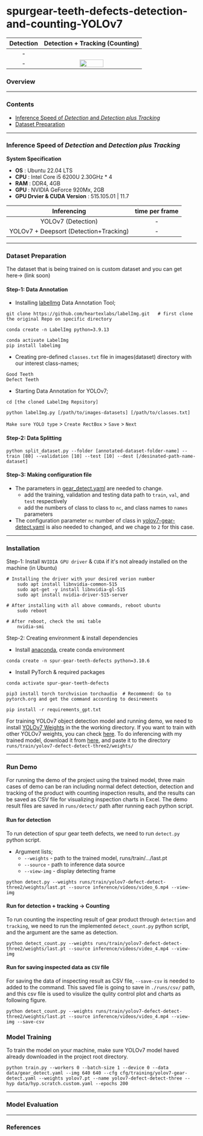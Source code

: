 # spurgear-teeth-defects-detection-and-counting-YOLOv7

|     Detection       |      Detection + Tracking (Counting)       | 
|        :---:          |               :---:          | 
|          -            |    				 | 
|           -            |    <img src="https://github.com/ThuraTunScibotics/spurgear-teeth-defects-detection-and-tracking-with-YOLOv7-DeepSort/blob/main/assets/detect_track_count_1.gif" height="50%" width="50%">       | 


### Overview


-------------------------------------------------------------
### Contents

* [Inference Speed of _Detection_ and _Detection plus Tracking_](#inference-speed-of-detection-and-detection-plus-tracking)  
* [Dataset Preparation](#dataset-preparation)  

-------------------------------------------------------------
### Inference Speed of _Detection_ and _Detection plus Tracking_

**System Specification**
* **OS** : Ubuntu 22.04 LTS
* **CPU** : Intel Core i5 6200U 2.30GHz * 4
* **RAM** : DDR4, 4GB 
* **GPU** : NVIDIA GeForce 920Mx, 2GB
* **GPU Drvier & CUDA Version** : 515.105.01 | 11.7

|     Inferencing       |      time per frame       | 
|        :---:          |     :---:      | 
| YOLOv7 (Detection)                |       -        | 
| YOLOv7 + Deepsort (Detection+Tracking)    |       -        | 

-----------------------------------------------------------
### Dataset Preparation
The dataset that is being trained on is custom dataset and you can get here-> (link soon)

#### Step-1: Data Annotation

* Installing [labelImg](https://github.com/heartexlabs/labelImg) Data Annotation Tool;
```
git clone https://github.com/heartexlabs/labelImg.git   # first clone the original Repo on specific directory

conda create -n LabelImg python=3.9.13

conda activate LabelImg
pip install labelimg
```
* Creating pre-defined `classes.txt` file in images(dataset) directory with our interest class-names;
```
Good Teeth
Defect Teeth
```
* Starting Data Annotation for YOLOv7;

```
cd [the cloned LabelImg Repsitory]

python labelImg.py [/path/to/images-datasets] [/path/to/classes.txt]
```
`Make sure YOLO type` > `Create RectBox` > `Save` > `Next`

#### Step-2: Data Splitting
```
python split_dataset.py --folder [annotated-dataset-folder-name] --train [80] --validation [10] --test [10] --dest [/desinated-path-name-dataset]
```
#### Step-3: Making configuration file
* The parameters in [gear_detect.yaml](https://github.com/ThuraTunScibotics/spurgear-teeth-defects-detection-and-tracking-with-YOLOv7-DeepSort/blob/main/data/gear_detect.yaml) are needed to change.
	* add the training, validation and testing data path to `train`, `val`, and `test` respectively 
	* add the numbers of class to class to `nc`, and class names to `names` parameters
* The configuration parameter `nc` number of class in [yolov7-gear-detect.yaml](https://github.com/ThuraTunScibotics/spurgear-teeth-defects-detection-and-tracking-with-YOLOv7-DeepSort/blob/main/cfg/training/yolov7-gear-detect.yaml) is also needed to changed, and we chage to `2` for this case.
----------------------------------------------------

### Installation
Step-1: Install `NVIDIA GPU driver` & `CUDA` if it's not already installed on the machine (in Ubuntu)
```
# Installing the driver with your desired verion number
	sudo apt install libnvidia-common-515
	sudo apt-get -y install libnvidia-gl-515
	sudo apt install nvidia-driver-515-server
	
# After installing with all above commands, reboot ubuntu
	sudo reboot
	
# After reboot, check the smi table
	nvidia-smi	
```

Step-2: Creating environment & install dependencies
* Install [anaconda](https://www.anaconda.com/), create conda environment
```
conda create -n spur-gear-teeth-defects python=3.10.6 
```

* Install PyTorch & required packages
```
conda activate spur-gear-teeth-defects

pip3 install torch torchvision torchaudio  # Recommend: Go to pytorch.org and get the command according to desirements

pip install -r requirements_gpt.txt
```
For training YOLOv7 object detection model and running demo, we need to install [YOLOv7 Weights](https://drive.google.com/file/d/19zlzP6T3aBoR7ZvTXbrWaGquBa9Tx5q0/view?usp=sharing) in the the working directory. If you want to train with other YOLOv7 weights, you can check [here](). To do inferencing with my trained model, download it from [here](https://drive.google.com/file/d/1yfpfoOt8XkpwrSOkvZteVg3_iJoq51Gl/view?usp=share_link), and paste it to the directory `runs/train/yolov7-defect-detect-three2/weights/`

----------------------------------------------

### Run Demo
For running the demo of the project using the trained model, three main cases of demo can be ran including normal defect detection, detection and tracking of the product with counting inspection results, and the results can be saved as CSV file for visualizing inspection charts in Excel. The demo result files are saved in `runs/detect/` path after running each python script.

#### Run for detection
To run detection of spur gear teeth defects, we need to run `detect.py` python script.
* Argument lists;
   * `--weights` - path to the trained model, runs/train/.../last.pt
   * `--source` - path to inference data source
   * `--view-img` - display detecting frame
	
```
python detect.py --weights runs/train/yolov7-defect-detect-three2/weights/last.pt --source inference/videos/video_6.mp4 --view-img
```

#### Run for detection + tracking -> Counting
To run counting the inspecting result of gear product through `detection` and `tracking`, we need to run the implemented `detect_count.py` python script, and the argument are the same as detection. 
   
```
python detect_count.py --weights runs/train/yolov7-defect-detect-three2/weights/last.pt --source inference/videos/video_4.mp4 --view-img
```

#### Run for saving inspected data as `CSV` file
For saving the data of inspecting result as CSV file, `--save-csv` is needed to added to the command. This saved file is going to save in `./runs/csv/` path, and this csv file is used to visulize the qulity control plot and charts as following figure.
```
python detect_count.py --weights runs/train/yolov7-defect-detect-three2/weights/last.pt --source inference/videos/video_4.mp4 --view-img --save-csv
```

### Model Training

To train the model on your machine, make sure YOLOv7 model haved already downloaded in the project root directory.
```
python train.py --workers 0 --batch-size 1 --device 0 --data data/gear_detect.yaml --img 640 640 --cfg cfg/training/yolov7-gear-detect.yaml --weights yolov7.pt --name yolov7-defect-detect-three --hyp data/hyp.scratch.custom.yaml --epochs 200
```


------------------------------------------------------------

### Model Evaluation


-------------------------------------------------------

### References

